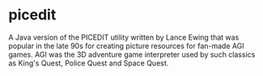 # picedit

A Java version of the PICEDIT utility written by Lance Ewing that was popular in the late 90s for creating picture resources for fan-made AGI games. AGI was the 3D adventure game interpreter used by such classics as King's Quest, Police Quest and Space Quest.

